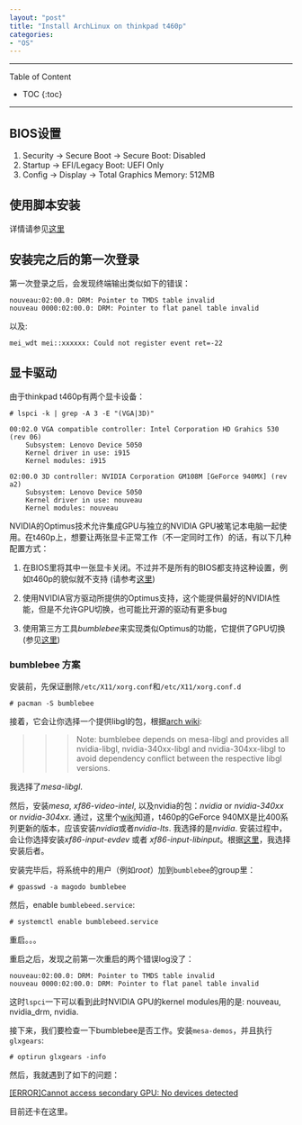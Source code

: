 ```yaml
---
layout: "post"
title: "Install ArchLinux on thinkpad t460p"
categories:
- "OS"
---
```


<!--more-->

***
Table of Content

* TOC
{:toc}
***

BIOS设置
-------

1. Security -> Secure Boot -> Secure Boot: Disabled
2. Startup -> EFI/Legacy Boot: UEFI Only
3. Config -> Display -> Total Graphics Memory: 512MB

使用脚本安装
------------

详情请参见[这里](https://github.com/magodo/t460p-arc://github.com/magodo/t460p-arch)


安装完之后的第一次登录
----------------------

第一次登录之后，会发现终端输出类似如下的错误：

    nouveau:02:00.0: DRM: Pointer to TMDS table invalid
    nouveau 0000:02:00.0: DRM: Pointer to flat panel table invalid

以及:

    mei_wdt mei::xxxxxx: Could not register event ret=-22

显卡驱动
--------

由于thinkpad t460p有两个显卡设备：

    # lspci -k | grep -A 3 -E "(VGA|3D)" 

    00:02.0 VGA compatible controller: Intel Corporation HD Grahics 530 (rev 06)
        Subsystem: Lenovo Device 5050
        Kernel driver in use: i915
        Kernel modules: i915

    02:00.0 3D controller: NVIDIA Corporation GM108M [GeForce 940MX] (rev a2)
        Subsystem: Lenovo Device 5050
        Kernel driver in use: nouveau
        Kernel modules: nouveau

NVIDIA的Optimus技术允许集成GPU与独立的NVIDIA GPU被笔记本电脑一起使用。在t460p上，想要让两张显卡正常工作（不一定同时工作）的话，有以下几种配置方式：

1. 在BIOS里将其中一张显卡关闭。不过并不是所有的BIOS都支持这种设置，例如t460p的貌似就不支持 (请参考[这里](https://www.reddit.com/r/thinkpad/comments/4q72qt/t460p_fedora_24_nvidia_940mx_driver_cant_disable/))

2. 使用NVIDIA官方驱动所提供的Optimus支持，这个能提供最好的NVIDIA性能，但是不允许GPU切换，也可能比开源的驱动有更多bug

3. 使用第三方工具*bumblebee*来实现类似Optimus的功能，它提供了GPU切换(参见[这里](https://wiki.archlinux.org/index.php/Bumblebee))

### bumblebee 方案 ###

安装前，先保证删除`/etc/X11/xorg.conf`和`/etc/X11/xorg.conf.d`

    # pacman -S bumblebee

接着，它会让你选择一个提供libgl的包，根据[arch wiki](https://wiki.archlinux.org/index.php/Bumblebee):

>>> Note: bumblebee depends on mesa-libgl and provides all nvidia-libgl, nvidia-340xx-libgl and nvidia-304xx-libgl to avoid dependency conflict between the respective libgl versions.

我选择了*mesa-libgl*.

然后，安装*mesa*, *xf86-video-intel*, 以及nvidia的包：*nvidia* or *nvidia-340xx* or *nvidia-304xx*. 通过，这里个[wiki](https://wiki.archlinux.org/index.php/NVIDIA)知道，t460p的GeForce 940MX是比400系列更新的版本，应该安装*nvidia*或者*nvidia-lts*. 我选择的是*nvidia*. 安装过程中，会让你选择安装*xf86-input-evdev* 或者 *xf86-input-libinput*。根据[这里](https://www.reddit.com/r/archlinux/comments/48tqj9/difference_between_libinput_and_evdev/)，我选择安装后者。

安装完毕后，将系统中的用户（例如*root*）加到`bumblebee`的group里：

    # gpasswd -a magodo bumblebee

然后，enable `bumblebeed.service`:

    # systemctl enable bumblebeed.service

重启。。。

重启之后，发现之前第一次重启的两个错误log没了：

    nouveau:02:00.0: DRM: Pointer to TMDS table invalid
    nouveau 0000:02:00.0: DRM: Pointer to flat panel table invalid

这时`lspci`一下可以看到此时NVIDIA GPU的kernel modules用的是: nouveau, nvidia_drm, nvidia.

接下来，我们要检查一下bumblebee是否工作。安装`mesa-demos`，并且执行`glxgears`:

    # optirun glxgears -info

然后，我就遇到了如下的问题：

[[ERROR]Cannot access secondary GPU: No devices detected](https://wiki.archlinux.org/index.php/bumblebee#.5BERROR.5DCannot_access_secondary_GPU:_No_devices_detected)

目前还卡在这里。




